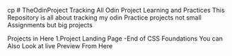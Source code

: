 cp # TheOdinProject
Tracking All Odin Project Learning and Practices
This Repository is all about tracking my odin Practice projects 
not small Assignments but big projects 

Projects in Here 
1.Project Landing Page -End of CSS Foundations 
    You can Also Look at live Preview From Here 


   